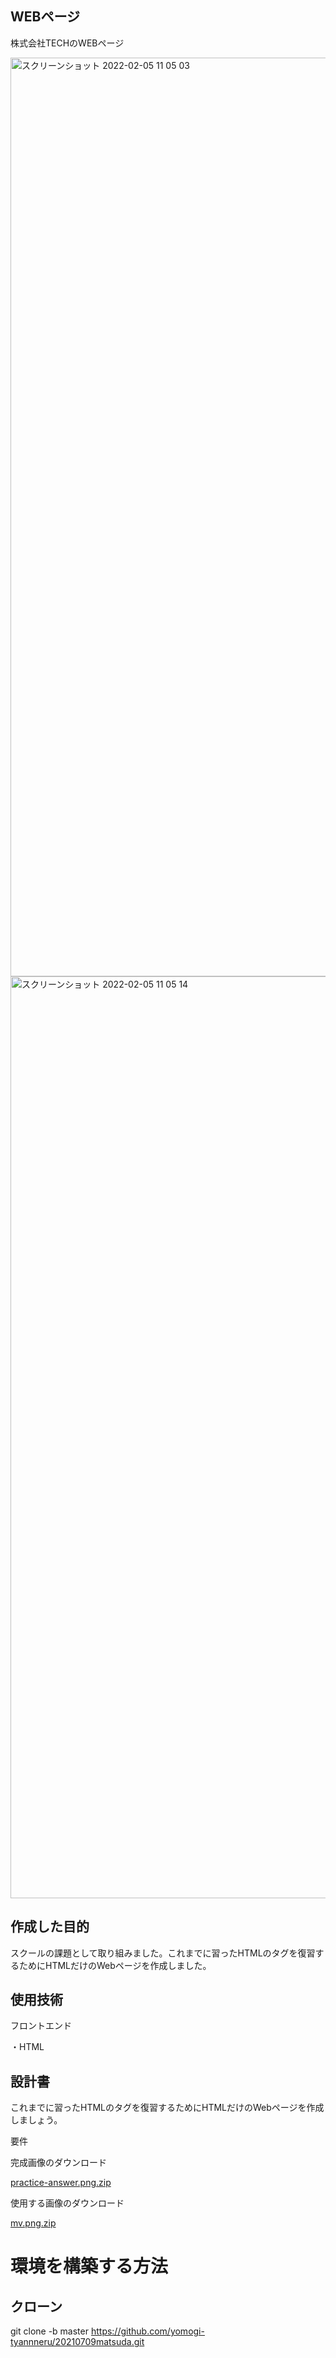 ## WEBページ

株式会社TECHのWEBページ

<img width="1470" alt="スクリーンショット 2022-02-05 11 05 03" src="https://user-images.githubusercontent.com/86700967/152624743-b1adbfb1-1a10-47f8-bfd8-73e16b55dd28.png">

<img width="1475" alt="スクリーンショット 2022-02-05 11 05 14" src="https://user-images.githubusercontent.com/86700967/152624748-55829493-6002-4f4d-8c62-f5d8e0abe52e.png">

## 作成した目的
スクールの課題として取り組みました。これまでに習ったHTMLのタグを復習するためにHTMLだけのWebページを作成しました。

## 使用技術
フロントエンド

・HTML

## 設計書

これまでに習ったHTMLのタグを復習するためにHTMLだけのWebページを作成しましょう。

要件

完成画像のダウンロード

[practice-answer.png.zip](https://github.com/yomogi-tyannneru/20210709matsuda/files/8007162/practice-answer.png.zip)

使用する画像のダウンロード

[mv.png.zip](https://github.com/yomogi-tyannneru/20210709matsuda/files/8007160/mv.png.zip)


# 環境を構築する方法

## クローン
git clone -b master https://github.com/yomogi-tyannneru/20210709matsuda.git
